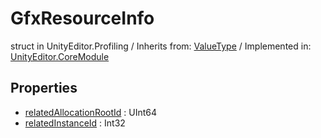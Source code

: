 # GfxResourceInfo
struct in UnityEditor.Profiling
 / Inherits from: <a href="https://docs.unity3d.com/6000.1/Documentation/ScriptReference/ValueType.html">ValueType</a> / Implemented in: <a href="https://docs.unity3d.com/6000.1/Documentation/ScriptReference/UnityEditor.CoreModule.html">UnityEditor.CoreModule</a>

## Properties
- <a href="https://docs.unity3d.com/6000.1/Documentation/ScriptReference/GfxResourceInfo-relatedAllocationRootId.html">relatedAllocationRootId</a> : UInt64
- <a href="https://docs.unity3d.com/6000.1/Documentation/ScriptReference/GfxResourceInfo-relatedInstanceId.html">relatedInstanceId</a> : Int32
